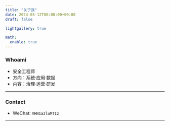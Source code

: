 ```yaml
---
title: "关于我"
date: 2024-05-12T00:00:00+00:00
draft: false

lightgallery: true

math:
  enable: true
---
```


### Whoami

- 安全工程师
- 方向：系统·应用·数据
- 内容：治理·运营·研发

---

### Contact

* WeChat: `VHN1a2luMTIz`

---
